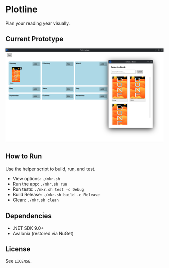 # Plotline
Plan your reading year visually.

## Current Prototype
![Timeline screenshot](Docs/images/CurrentPrototype.png)

## How to Run
Use the helper script to build, run, and test.

- View options: `./mkr.sh`
- Run the app: `./mkr.sh run`
- Run tests: `./mkr.sh test -c Debug`
- Build Release: `./mkr.sh build -c Release`
- Clean: `./mkr.sh clean`

## Dependencies
- .NET SDK 9.0+
- Avalonia (restored via NuGet)

## License
See `LICENSE`.
